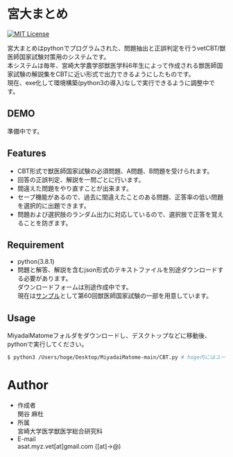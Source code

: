# 宮大まとめ

[![MIT License](http://img.shields.io/badge/license-MIT-blue.svg?style=flat)](LICENSE)

宮大まとめはpythonでプログラムされた、問題抽出と正誤判定を行うvetCBT/獣医師国家試験対策用のシステムです。  
本システムは毎年、宮崎大学農学部獣医学科6年生によって作成される獣医師国家試験の解説集をCBTに近い形式で出力できるようにしたものです。  
現在、exe化して環境構築(python3の導入)なしで実行できるように調整中です。
 
## DEMO

準備中です。

## Features

- CBT形式で獣医師国家試験の必須問題、A問題、B問題を受けられます。
- 回答の正誤判定、解説を一問ごとに行います。
- 間違えた問題をやり直すことが出来ます。
- セーブ機能があるので、過去に間違えたことのある問題、正答率の低い問題を選択的に出題できます。
- 問題および選択肢のランダム出力に対応しているので、選択肢で正答を覚えることを防ぎます。

## Requirement

- python(3.8.1)  
- 問題と解答、解説を含むjson形式のテキストファイルを別途ダウンロードする必要があります。  
  ダウンロードフォームは別途作成中です。  
  現在は[サンプル](test.json)として第60回獣医師国家試験の一部を用意しています。

## Usage

MiyadaiMatomeフォルダをダウンロードし、デスクトップなどに移動後、pythonで実行してください。
```sh
$ python3 /Users/hoge/Desktop/MiyadaiMatome-main/CBT.py # hoge内にはユーザー名
```

# Author
 
* 作成者  
関谷 麻杜
* 所属  
宮崎大学医学獣医学総合研究科
* E-mail  
asat.myz.vet[at]gmail.com
  ([at]→@)
